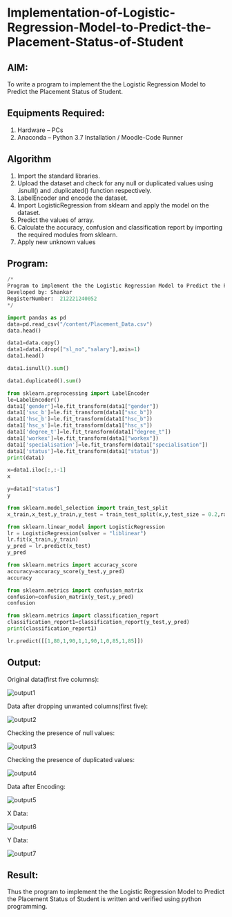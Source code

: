# Implementation-of-Logistic-Regression-Model-to-Predict-the-Placement-Status-of-Student

## AIM:
To write a program to implement the the Logistic Regression Model to Predict the Placement Status of Student.

## Equipments Required:
1. Hardware – PCs
2. Anaconda – Python 3.7 Installation / Moodle-Code Runner

## Algorithm
1. Import the standard libraries.
2. Upload the dataset and check for any null or duplicated values using .isnull() and .duplicated() function respectively.
3. LabelEncoder and encode the dataset.
4. Import LogisticRegression from sklearn and apply the model on the dataset.
5. Predict the values of array.
6. Calculate the accuracy, confusion and classification report by importing the required modules from sklearn.
7. Apply new unknown values

## Program:
```python
/*
Program to implement the the Logistic Regression Model to Predict the Placement Status of Student.
Developed by: Shankar 
RegisterNumber:  212221240052
*/

import pandas as pd
data=pd.read_csv("/content/Placement_Data.csv")
data.head()

data1=data.copy()
data1=data1.drop(["sl_no","salary"],axis=1)
data1.head()

data1.isnull().sum()

data1.duplicated().sum()

from sklearn.preprocessing import LabelEncoder
le=LabelEncoder()
data1['gender']=le.fit_transform(data1["gender"])
data1['ssc_b']=le.fit_transform(data1["ssc_b"])
data1['hsc_b']=le.fit_transform(data1["hsc_b"])
data1['hsc_s']=le.fit_transform(data1["hsc_s"])
data1['degree_t']=le.fit_transform(data1["degree_t"])
data1['workex']=le.fit_transform(data1["workex"])
data1['specialisation']=le.fit_transform(data1["specialisation"])
data1['status']=le.fit_transform(data1["status"])
print(data1)

x=data1.iloc[:,:-1]
x

y=data1["status"]
y

from sklearn.model_selection import train_test_split
x_train,x_test,y_train,y_test = train_test_split(x,y,test_size = 0.2,random_state = 0)

from sklearn.linear_model import LogisticRegression
lr = LogisticRegression(solver = "liblinear") 
lr.fit(x_train,y_train)
y_pred = lr.predict(x_test)
y_pred

from sklearn.metrics import accuracy_score
accuracy=accuracy_score(y_test,y_pred)
accuracy

from sklearn.metrics import confusion_matrix
confusion=confusion_matrix(y_test,y_pred)
confusion

from sklearn.metrics import classification_report
classification_report1=classification_report(y_test,y_pred)
print(classification_report1)

lr.predict([[1,80,1,90,1,1,90,1,0,85,1,85]])
```

## Output:
Original data(first five columns):

![output1](https://user-images.githubusercontent.com/93978702/173190082-98a2de2c-8ca7-49f6-ad8b-36431e686900.png)

Data after dropping unwanted columns(first five):

![output2](https://user-images.githubusercontent.com/93978702/173190087-e61cf43d-f0c9-4335-b102-30e504a5605b.png)

Checking the presence of null values:

![output3](https://user-images.githubusercontent.com/93978702/173190091-f8b0bddc-1ebe-4c02-b692-2258445c22f6.png)

Checking the presence of duplicated values:

![output4](https://user-images.githubusercontent.com/93978702/173190101-68ded8b7-9a66-4ecb-990b-7844882d92cc.jpg)

Data after Encoding:

![output5](https://user-images.githubusercontent.com/93978702/173190124-0f4c7a2b-51ed-428e-8ed7-6593508454a8.jpg)

X Data:

![output6](https://user-images.githubusercontent.com/93978702/173190139-7444e46b-33b4-4303-a4b7-e2b57c31e8c2.jpg)

Y Data: 

![output7](https://user-images.githubusercontent.com/93978702/173190168-b5a6ac5f-d68b-4925-b659-a1906898dfd8.jpg)


## Result:
Thus the program to implement the the Logistic Regression Model to Predict the Placement Status of Student is written and verified using python programming.
